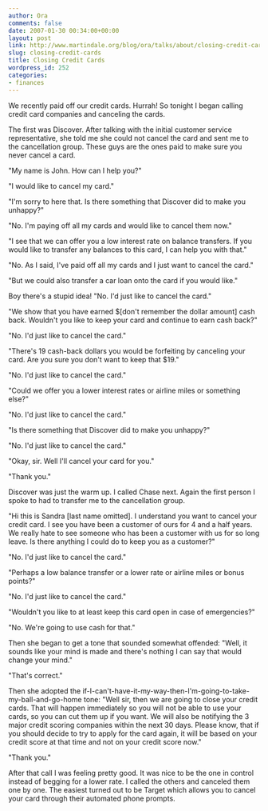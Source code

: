 ```yaml
---
author: Ora
comments: false
date: 2007-01-30 00:34:00+00:00
layout: post
link: http://www.martindale.org/blog/ora/talks/about/closing-credit-cards
slug: closing-credit-cards
title: Closing Credit Cards
wordpress_id: 252
categories:
- finances
---
```


We recently paid off our credit cards. Hurrah! So tonight I began calling credit card companies and canceling the cards.   
  
The first was Discover. After talking with the initial customer service representative, she told me she could not cancel the card and sent me to the cancellation group. These guys are the ones paid to make sure you never cancel a card.  
  
"My name is John. How can I help you?"  
  
"I would like to cancel my card."  
  
"I'm sorry to here that. Is there something that Discover did to make you unhappy?"  
  
"No. I'm paying off all my cards and would like to cancel them now."  
  
"I see that we can offer you a low interest rate on balance transfers. If you would like to transfer any balances to this card, I can help you with that."  
  
"No. As I said, I've paid off all my cards and I just want to cancel the card."  
  
"But we could also transfer a car loan onto the card if you would like."  
  
Boy there's a stupid idea! "No. I'd just like to cancel the card."  
  
"We show that you have earned $[don't remember the dollar amount] cash back. Wouldn't you like to keep your card and continue to earn cash back?"  
  
"No. I'd just like to cancel the card."  
  
"There's 19 cash-back dollars you would be forfeiting by canceling your card. Are you sure you don't want to keep that $19."  
  
"No. I'd just like to cancel the card."  
  
"Could we offer you a lower interest rates or airline miles or something else?"  
  
"No. I'd just like to cancel the card."  
  
"Is there something that Discover did to make you unhappy?"  
  
"No. I'd just like to cancel the card."  
  
"Okay, sir. Well I'll cancel your card for you."  
  
"Thank you."  
  
Discover was just the warm up. I called Chase next. Again the first person I spoke to had to transfer me to the cancellation group.  
  
"Hi this is Sandra [last name omitted]. I understand you want to cancel your credit card. I see you have been a customer of ours for 4 and a half years. We really hate to see someone who has been a customer with us for so long leave. Is there anything I could do to keep you as a customer?"  
  
"No. I'd just like to cancel the card."  
  
"Perhaps a low balance transfer or a lower rate or airline miles or bonus points?"  
  
"No. I'd just like to cancel the card."  
  
"Wouldn't you like to at least keep this card open in case of emergencies?"  
  
"No. We're going to use cash for that."  
  
Then she began to get a tone that sounded somewhat offended: "Well, it sounds like your mind is made and there's nothing I can say that would change your mind."  
  
"That's correct."  
  
Then she adopted the if-I-can't-have-it-my-way-then-I'm-going-to-take-my-ball-and-go-home tone: "Well sir, then we are going to close your credit cards. That will happen immediately so you will not be able to use your cards, so you can cut them up if you want. We will also be notifying the 3 major credit scoring companies within the next 30 days. Please know, that if you should decide to try to apply for the card again, it will be based on your credit score at that time and not on your credit score now."  
  
"Thank you."  
  
After that call I was feeling pretty good. It was nice to be the one in control instead of begging for a lower rate. I called the others and canceled them one by one. The easiest turned out to be Target which allows you to cancel your card through their automated phone prompts.
